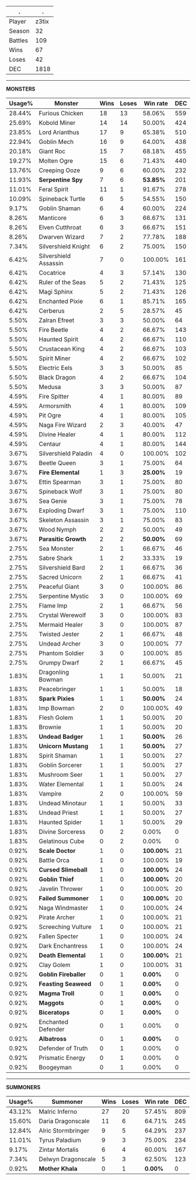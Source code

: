 .|.
|-|-
Player|z3tix
Season|32
Battles|109
Wins|67
Loses|42
DEC|1818

---
**MONSTERS**

Usage%|Monster|Wins|Loses|Win rate|DEC|
-|-|-|-|-|-|
28.44%|Furious Chicken|18|13|58.06%|559|
25.69%|Kobold Miner|14|14|50.00%|424|
23.85%|Lord Arianthus|17|9|65.38%|510|
22.94%|Goblin Mech|16|9|64.00%|438|
20.18%|Giant Roc|15|7|68.18%|455|
19.27%|Molten Ogre|15|6|71.43%|440|
13.76%|Creeping Ooze|9|6|60.00%|232|
11.93%|**Serpentine Spy**|7|6|**53.85%**|201|
11.01%|Feral Spirit|11|1|91.67%|278|
10.09%|Spineback Turtle|6|5|54.55%|150|
9.17%|Goblin Shaman|6|4|60.00%|224|
8.26%|Manticore|6|3|66.67%|131|
8.26%|Elven Cutthroat|6|3|66.67%|151|
8.26%|Dwarven Wizard|7|2|77.78%|188|
7.34%|Silvershield Knight|6|2|75.00%|150|
6.42%|Silvershield Assassin|7|0|100.00%|161|
6.42%|Cocatrice|4|3|57.14%|130|
6.42%|Ruler of the Seas|5|2|71.43%|125|
6.42%|Magi Sphinx|5|2|71.43%|126|
6.42%|Enchanted Pixie|6|1|85.71%|165|
6.42%|Cerberus|2|5|28.57%|45|
5.50%|Zalran Efreet|3|3|50.00%|64|
5.50%|Fire Beetle|4|2|66.67%|143|
5.50%|Haunted Spirit|4|2|66.67%|110|
5.50%|Crustacean King|4|2|66.67%|103|
5.50%|Spirit Miner|4|2|66.67%|102|
5.50%|Electric Eels|3|3|50.00%|85|
5.50%|Black Dragon|4|2|66.67%|104|
5.50%|Medusa|3|3|50.00%|87|
4.59%|Fire Spitter|4|1|80.00%|89|
4.59%|Armorsmith|4|1|80.00%|109|
4.59%|Pit Ogre|4|1|80.00%|105|
4.59%|Naga Fire Wizard|2|3|40.00%|47|
4.59%|Divine Healer|4|1|80.00%|112|
4.59%|Centaur|4|1|80.00%|144|
3.67%|Silvershield Paladin|4|0|100.00%|102|
3.67%|Beetle Queen|3|1|75.00%|64|
3.67%|**Fire Elemental**|1|3|**25.00%**|19|
3.67%|Ettin Spearman|3|1|75.00%|80|
3.67%|Spineback Wolf|3|1|75.00%|80|
3.67%|Sea Genie|3|1|75.00%|78|
3.67%|Exploding Dwarf|3|1|75.00%|110|
3.67%|Skeleton Assassin|3|1|75.00%|83|
3.67%|Wood Nymph|2|2|50.00%|49|
3.67%|**Parasitic Growth**|2|2|**50.00%**|69|
2.75%|Sea Monster|2|1|66.67%|46|
2.75%|Sabre Shark|1|2|33.33%|19|
2.75%|Silvershield Bard|2|1|66.67%|36|
2.75%|Sacred Unicorn|2|1|66.67%|41|
2.75%|Peaceful Giant|3|0|100.00%|86|
2.75%|Serpentine Mystic|3|0|100.00%|69|
2.75%|Flame Imp|2|1|66.67%|56|
2.75%|Crystal Werewolf|3|0|100.00%|83|
2.75%|Mermaid Healer|3|0|100.00%|87|
2.75%|Twisted Jester|2|1|66.67%|48|
2.75%|Undead Archer|3|0|100.00%|77|
2.75%|Phantom Soldier|3|0|100.00%|85|
2.75%|Grumpy Dwarf|2|1|66.67%|45|
1.83%|Dragonling Bowman|1|1|50.00%|21|
1.83%|Peacebringer|1|1|50.00%|18|
1.83%|**Spark Pixies**|1|1|**50.00%**|24|
1.83%|Imp Bowman|2|0|100.00%|49|
1.83%|Flesh Golem|1|1|50.00%|20|
1.83%|Brownie|1|1|50.00%|20|
1.83%|**Undead Badger**|1|1|**50.00%**|26|
1.83%|**Unicorn Mustang**|1|1|**50.00%**|27|
1.83%|Spirit Shaman|1|1|50.00%|27|
1.83%|Goblin Sorcerer|1|1|50.00%|27|
1.83%|Mushroom Seer|1|1|50.00%|27|
1.83%|Water Elemental|1|1|50.00%|24|
1.83%|Vampire|2|0|100.00%|59|
1.83%|Undead Minotaur|1|1|50.00%|33|
1.83%|Undead Priest|1|1|50.00%|27|
1.83%|Haunted Spider|1|1|50.00%|29|
1.83%|Divine Sorceress|0|2|0.00%|0|
1.83%|Gelatinous Cube|0|2|0.00%|0|
0.92%|**Scale Doctor**|1|0|**100.00%**|21|
0.92%|Battle Orca|1|0|100.00%|19|
0.92%|**Cursed Slimeball**|1|0|**100.00%**|24|
0.92%|**Goblin Thief**|1|0|**100.00%**|20|
0.92%|Javelin Thrower|1|0|100.00%|20|
0.92%|**Failed Summoner**|1|0|**100.00%**|20|
0.92%|Naga Windmaster|1|0|100.00%|24|
0.92%|Pirate Archer|1|0|100.00%|21|
0.92%|Screeching Vulture|1|0|100.00%|21|
0.92%|Fallen Specter|1|0|100.00%|24|
0.92%|Dark Enchantress|1|0|100.00%|24|
0.92%|**Death Elemental**|1|0|**100.00%**|21|
0.92%|Clay Golem|1|0|100.00%|31|
0.92%|**Goblin Fireballer**|0|1|**0.00%**|0|
0.92%|**Feasting Seaweed**|0|1|**0.00%**|0|
0.92%|**Magma Troll**|0|1|**0.00%**|0|
0.92%|**Maggots**|0|1|**0.00%**|0|
0.92%|**Biceratops**|0|1|**0.00%**|0|
0.92%|Enchanted Defender|0|1|0.00%|0|
0.92%|**Albatross**|0|1|**0.00%**|0|
0.92%|Defender of Truth|0|1|0.00%|0|
0.92%|Prismatic Energy|0|1|0.00%|0|
0.92%|Boogeyman|0|1|0.00%|0|

---
**SUMMONERS**

Usage%|Summoner|Wins|Loses|Win rate|DEC|
-|-|-|-|-|-|
43.12%|Malric Inferno|27|20|57.45%|809|
15.60%|Daria Dragonscale|11|6|64.71%|245|
12.84%|Alric Stormbringer|9|5|64.29%|237|
11.01%|Tyrus Paladium|9|3|75.00%|234|
9.17%|Zintar Mortalis|6|4|60.00%|167|
7.34%|Delwyn Dragonscale|5|3|62.50%|123|
0.92%|**Mother Khala**|0|1|**0.00%**|0|
